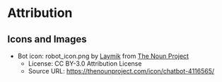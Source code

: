 # Attribution

## Icons and Images
- Bot icon: robot_icon.png by [Laymik](https://thenounproject.com/creator/Maludk/) from [The Noun Project](https://thenounproject.com)
  - License: CC BY-3.0 Attribution License
  - Source URL: https://thenounproject.com/icon/chatbot-4116565/
